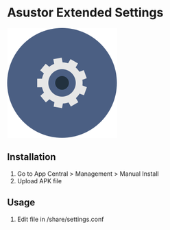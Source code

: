 # Asustor Extended Settings

![Ext Settings](CONTROL/icon.png)

## Installation

1. Go to App Central > Management > Manual Install 
2. Upload APK file


## Usage

1. Edit file in /share/settings.conf



